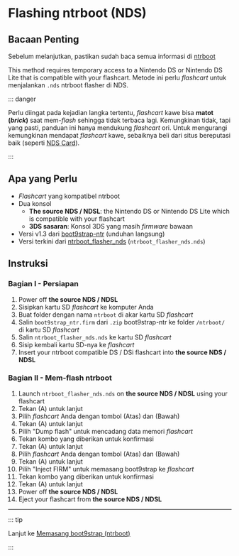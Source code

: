# Flashing ntrboot (NDS)

## Bacaan Penting

Sebelum melanjutkan, pastikan sudah baca semua informasi di [ntrboot](ntrboot)

This method requires temporary access to a Nintendo DS or Nintendo DS Lite that is compatible with your flashcart. Metode ini perlu _flashcart_ untuk menjalankan `.nds` ntrboot flasher di NDS.

::: danger

Perlu diingat pada kejadian langka tertentu, _flashcart_ kawe bisa **matot (_brick_)** saat mem-_flash_ sehingga tidak terbaca lagi. Kemungkinan tidak, tapi yang pasti, panduan ini hanya mendukung _flashcart_ ori. Untuk mengurangi kemungkinan mendapat _flashcart_ kawe, sebaiknya beli dari situs bereputasi baik (seperti [NDS Card](https://www.nds-card.com/)).

:::

## Apa yang Perlu

- _Flashcart_ yang kompatibel ntrboot
- Dua konsol
  - **The source NDS / NDSL**: the Nintendo DS or Nintendo DS Lite which is compatible with your flashcart
  - **3DS sasaran**: Konsol 3DS yang masih _firmware_ bawaan
- Versi v1.3 dari [boot9strap-ntr](https://github.com/SciresM/boot9strap/releases/download/1.3/boot9strap-1.3-ntr.zip) (unduhan langsung)
- Versi terkini dari [ntrboot_flasher_nds](https://github.com/jason0597/ntrboot_flasher_nds/releases/latest) (`ntrboot_flasher_nds.nds`)

## Instruksi

### Bagian I - Persiapan

1. Power off **the source NDS / NDSL**
2. Sisipkan kartu SD _flashcart_ ke komputer Anda
3. Buat folder dengan nama `ntrboot` di akar kartu SD _flashcart_
4. Salin `boot9strap_ntr.firm` dari `.zip` boot9strap-ntr ke folder `/ntrboot/` di kartu SD _flashcart_
5. Salin `ntrboot_flasher_nds.nds` ke kartu SD _flashcart_
6. Sisip kembali kartu SD-nya ke _flashcart_
7. Insert your ntrboot compatible DS / DSi flashcart into **the source NDS / NDSL**

### Bagian II - Mem-flash ntrboot

1. Launch `ntrboot_flasher_nds.nds` on **the source NDS / NDSL** using your flashcart
2. Tekan (A) untuk lanjut
3. Pilih _flashcart_ Anda dengan tombol (Atas) dan (Bawah)
4. Tekan (A) untuk lanjut
5. Pilih "Dump flash" untuk mencadang data memori _flashcart_
6. Tekan kombo yang diberikan untuk konfirmasi
7. Tekan (A) untuk lanjut
8. Pilih _flashcart_ Anda dengan tombol (Atas) dan (Bawah)
9. Tekan (A) untuk lanjut
10. Pilih "Inject FIRM" untuk memasang boot9strap ke _flashcart_
11. Tekan kombo yang diberikan untuk konfirmasi
12. Tekan (A) untuk lanjut
13. Power off **the source NDS / NDSL**
14. Eject your flashcart from **the source NDS / NDSL**

___

::: tip

Lanjut ke [Memasang boot9strap (ntrboot)](installing-boot9strap-\(ntrboot\))

:::
